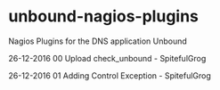 # unbound-nagios-plugins
Nagios Plugins for the DNS application Unbound

26-12-2016 00 Upload check_unbound - SpitefulGrog

26-12-2016 01 Adding Control Exception - SpitefulGrog
